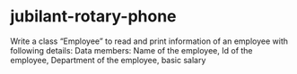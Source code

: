 # jubilant-rotary-phone
Write a class “Employee” to read and print information of an employee with following details:  Data members: Name of the employee, Id of the employee, Department of the employee, basic salary
